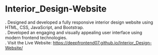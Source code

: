 # Interior_Design-Website
. Designed and developed a fully responsive interior design website using HTML, CSS, JavaScript, and Bootstrap.                                                                   
. Developed an engaging and visually appealing user interface using modern frontend technologies.                                                                                    
. Visit the Live Website: https://deepfrontend07.github.io/Interior_Design-Website/
